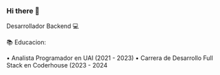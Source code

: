 ### Hi there 👋

Desarrollador Backend 💻

📚 Educacion:

• Analista Programador en UAI (2021 - 2023)
• Carrera de Desarrollo Full Stack en Coderhouse (2023 - 2024
